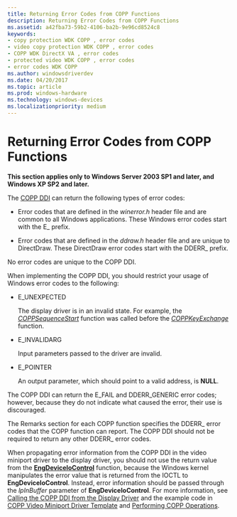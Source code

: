 ```yaml
---
title: Returning Error Codes from COPP Functions
description: Returning Error Codes from COPP Functions
ms.assetid: a42fba73-59b2-4106-ba2b-9e96cd8524c8
keywords:
- copy protection WDK COPP , error codes
- video copy protection WDK COPP , error codes
- COPP WDK DirectX VA , error codes
- protected video WDK COPP , error codes
- error codes WDK COPP
ms.author: windowsdriverdev
ms.date: 04/20/2017
ms.topic: article
ms.prod: windows-hardware
ms.technology: windows-devices
ms.localizationpriority: medium
---
```


# Returning Error Codes from COPP Functions


**This section applies only to Windows Server 2003 SP1 and later, and Windows XP SP2 and later.**

The [COPP DDI](https://msdn.microsoft.com/library/windows/hardware/ff540449) can return the following types of error codes:

-   Error codes that are defined in the *winerror.h* header file and are common to all Windows applications. These Windows error codes start with the E\_ prefix.

-   Error codes that are defined in the *ddraw.h* header file and are unique to DirectDraw. These DirectDraw error codes start with the DDERR\_ prefix.

No error codes are unique to the COPP DDI.

When implementing the COPP DDI, you should restrict your usage of Windows error codes to the following:

-   E\_UNEXPECTED

    The display driver is in an invalid state. For example, the [*COPPSequenceStart*](https://msdn.microsoft.com/library/windows/hardware/ff540421) function was called before the [*COPPKeyExchange*](https://msdn.microsoft.com/library/windows/hardware/ff539646) function.

-   E\_INVALIDARG

    Input parameters passed to the driver are invalid.

-   E\_POINTER

    An output parameter, which should point to a valid address, is **NULL**.

The COPP DDI can return the E\_FAIL and DDERR\_GENERIC error codes; however, because they do not indicate what caused the error, their use is discouraged.

The Remarks section for each COPP function specifies the DDERR\_ error codes that the COPP function can report. The COPP DDI should not be required to return any other DDERR\_ error codes.

When propagating error information from the COPP DDI in the video miniport driver to the display driver, you should not use the return value from the [**EngDeviceIoControl**](https://msdn.microsoft.com/library/windows/hardware/ff564838) function, because the Windows kernel manipulates the error value that is returned from the IOCTL to **EngDeviceIoControl**. Instead, error information should be passed through the *lpInBuffer* parameter of **EngDeviceIoControl**. For more information, see [Calling the COPP DDI from the Display Driver](calling-the-copp-ddi-from-the-display-driver.md) and the example code in [COPP Video Miniport Driver Template](copp-video-miniport-driver-template.md) and [Performing COPP Operations](performing-copp-operations-example.md).

 

 






